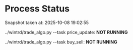 # Process Status

Snapshot taken at: 2025-10-08 19:02:55

../wintrd/trade_algo.py --task price_update: **NOT RUNNING**

../wintrd/trade_algo.py --task buy_sell: **NOT RUNNING**

